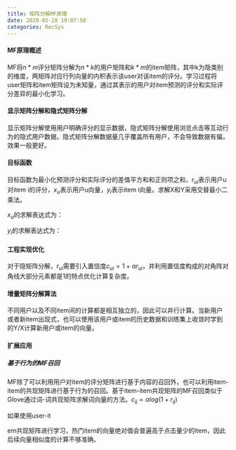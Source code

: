 ```yaml
---
title: 矩阵分解MF原理
date: 2020-05-28 19:07:58
categories: RecSys
---
```


#### MF原理概述

MF将$n*m$评分矩阵分解为$n*k$的用户矩阵和$k*m$的item矩阵，其中k为隐类别的维度，两矩阵对应行列向量的内积表示该user对该item的评分。学习过程将user矩阵和item矩阵设为未知量，通过其表示的用户对item预测的评分和实际评分差异的最小化学习。



#### 显示矩阵分解和隐式矩阵分解

显示矩阵分解使用用户明确评分的显示数据，隐式矩阵分解使用浏览点击等互动行为的隐式用户数据。隐式矩阵分解数据量几乎覆盖所有用户，不会导致数据有偏，效果一般更好。



#### 目标函数

目标函数为最小化预测评分和实际评分的差值平方和和正则项之和，$r_{ui}$表示用户u对item i的评分，$x_u$表示用户u向量，$y_i$表示item i向量。求解X和Y采用交替最小二乘法。



$x_u$的求解表达式为：



$y_i$的求解表达式为：



#### 工程实现优化

对于隐矩阵分解，$r_{ui}$需要引入置信度$c_{ui} = 1 + \alpha r_{ui}$，并利用置信度构成的对角阵对角线大部分元素都是1的特点优化计算复杂度。



#### 增量矩阵分解算法

不同用户以及不同item间的计算都是相互独立的，因此可以并行计算。当新用户或者新item出现式，也可以使用该用户或item的历史数据和训练集上收敛时学到的Y/X计算新用户或item的向量。



#### 扩展应用

##### 基于行为的MF召回

MF除了可以利用用户对item的评分矩阵进行基于内容的召回外，也可以利用item-item的共现矩阵进行基于行为的召回。基于item-item共现矩阵的MF召回类似于Glove通过词-词共现矩阵求解词向量的方法。$c_{ij} = \alpha log(1+r_{ij})$

如果使用user-it

em共现矩阵进行学习，热门item的向量绝对值会普遍高于点击量少的item，因此后续向量相似度的计算不够准确。

